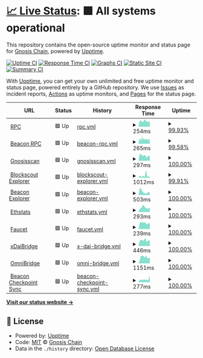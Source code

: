 # [📈 Live Status](https://status.gnosischain.com): <!--live status--> **🟩 All systems operational**

This repository contains the open-source uptime monitor and status page for [Gnosis Chain](https://www.gnosischain.com/), powered by [Upptime](https://github.com/upptime/upptime).

[![Uptime CI](https://github.com/gnosischain/gnosischain-uptime/workflows/Uptime%20CI/badge.svg)](https://github.com/gnosischain/gnosischain-uptime/actions?query=workflow%3A%22Uptime+CI%22)
[![Response Time CI](https://github.com/gnosischain/gnosischain-uptime/workflows/Response%20Time%20CI/badge.svg)](https://github.com/gnosischain/gnosischain-uptime/actions?query=workflow%3A%22Response+Time+CI%22)
[![Graphs CI](https://github.com/gnosischain/gnosischain-uptime/workflows/Graphs%20CI/badge.svg)](https://github.com/gnosischain/gnosischain-uptime/actions?query=workflow%3A%22Graphs+CI%22)
[![Static Site CI](https://github.com/gnosischain/gnosischain-uptime/workflows/Static%20Site%20CI/badge.svg)](https://github.com/gnosischain/gnosischain-uptime/actions?query=workflow%3A%22Static+Site+CI%22)
[![Summary CI](https://github.com/gnosischain/gnosischain-uptime/workflows/Summary%20CI/badge.svg)](https://github.com/gnosischain/gnosischain-uptime/actions?query=workflow%3A%22Summary+CI%22)

With [Upptime](https://upptime.js.org), you can get your own unlimited and free uptime monitor and status page, powered entirely by a GitHub repository. We use [Issues](https://github.com/gnosischain/gnosischain-uptime/issues) as incident reports, [Actions](https://github.com/gnosischain/gnosischain-uptime/actions) as uptime monitors, and [Pages](https://status.gnosischain.com) for the status page.

<!--start: status pages-->
<!-- This summary is generated by Upptime (https://github.com/upptime/upptime) -->
<!-- Do not edit this manually, your changes will be overwritten -->
<!-- prettier-ignore -->
| URL | Status | History | Response Time | Uptime |
| --- | ------ | ------- | ------------- | ------ |
| <img alt="" src="https://icons.duckduckgo.com/ip3/rpc.gnosischain.com.ico" height="13"> [RPC](https://rpc.gnosischain.com/) | 🟩 Up | [rpc.yml](https://github.com/gnosischain/gnosischain-uptime/commits/HEAD/history/rpc.yml) | <details><summary><img alt="Response time graph" src="./graphs/rpc/response-time-week.png" height="20"> 254ms</summary><br><a href="https://status.gnosischain.com/history/rpc"><img alt="Response time 232" src="https://img.shields.io/endpoint?url=https%3A%2F%2Fraw.githubusercontent.com%2Fgnosischain%2Fgnosischain-uptime%2FHEAD%2Fapi%2Frpc%2Fresponse-time.json"></a><br><a href="https://status.gnosischain.com/history/rpc"><img alt="24-hour response time 241" src="https://img.shields.io/endpoint?url=https%3A%2F%2Fraw.githubusercontent.com%2Fgnosischain%2Fgnosischain-uptime%2FHEAD%2Fapi%2Frpc%2Fresponse-time-day.json"></a><br><a href="https://status.gnosischain.com/history/rpc"><img alt="7-day response time 254" src="https://img.shields.io/endpoint?url=https%3A%2F%2Fraw.githubusercontent.com%2Fgnosischain%2Fgnosischain-uptime%2FHEAD%2Fapi%2Frpc%2Fresponse-time-week.json"></a><br><a href="https://status.gnosischain.com/history/rpc"><img alt="30-day response time 239" src="https://img.shields.io/endpoint?url=https%3A%2F%2Fraw.githubusercontent.com%2Fgnosischain%2Fgnosischain-uptime%2FHEAD%2Fapi%2Frpc%2Fresponse-time-month.json"></a><br><a href="https://status.gnosischain.com/history/rpc"><img alt="1-year response time 232" src="https://img.shields.io/endpoint?url=https%3A%2F%2Fraw.githubusercontent.com%2Fgnosischain%2Fgnosischain-uptime%2FHEAD%2Fapi%2Frpc%2Fresponse-time-year.json"></a></details> | <details><summary><a href="https://status.gnosischain.com/history/rpc">99.93%</a></summary><a href="https://status.gnosischain.com/history/rpc"><img alt="All-time uptime 98.73%" src="https://img.shields.io/endpoint?url=https%3A%2F%2Fraw.githubusercontent.com%2Fgnosischain%2Fgnosischain-uptime%2FHEAD%2Fapi%2Frpc%2Fuptime.json"></a><br><a href="https://status.gnosischain.com/history/rpc"><img alt="24-hour uptime 100.00%" src="https://img.shields.io/endpoint?url=https%3A%2F%2Fraw.githubusercontent.com%2Fgnosischain%2Fgnosischain-uptime%2FHEAD%2Fapi%2Frpc%2Fuptime-day.json"></a><br><a href="https://status.gnosischain.com/history/rpc"><img alt="7-day uptime 99.93%" src="https://img.shields.io/endpoint?url=https%3A%2F%2Fraw.githubusercontent.com%2Fgnosischain%2Fgnosischain-uptime%2FHEAD%2Fapi%2Frpc%2Fuptime-week.json"></a><br><a href="https://status.gnosischain.com/history/rpc"><img alt="30-day uptime 99.99%" src="https://img.shields.io/endpoint?url=https%3A%2F%2Fraw.githubusercontent.com%2Fgnosischain%2Fgnosischain-uptime%2FHEAD%2Fapi%2Frpc%2Fuptime-month.json"></a><br><a href="https://status.gnosischain.com/history/rpc"><img alt="1-year uptime 98.73%" src="https://img.shields.io/endpoint?url=https%3A%2F%2Fraw.githubusercontent.com%2Fgnosischain%2Fgnosischain-uptime%2FHEAD%2Fapi%2Frpc%2Fuptime-year.json"></a></details>
| <img alt="" src="https://icons.duckduckgo.com/ip3/rpc-gbc.gnosischain.com.ico" height="13"> [Beacon RPC](https://rpc-gbc.gnosischain.com/eth/v1/beacon/headers) | 🟩 Up | [beacon-rpc.yml](https://github.com/gnosischain/gnosischain-uptime/commits/HEAD/history/beacon-rpc.yml) | <details><summary><img alt="Response time graph" src="./graphs/beacon-rpc/response-time-week.png" height="20"> 265ms</summary><br><a href="https://status.gnosischain.com/history/beacon-rpc"><img alt="Response time 306" src="https://img.shields.io/endpoint?url=https%3A%2F%2Fraw.githubusercontent.com%2Fgnosischain%2Fgnosischain-uptime%2FHEAD%2Fapi%2Fbeacon-rpc%2Fresponse-time.json"></a><br><a href="https://status.gnosischain.com/history/beacon-rpc"><img alt="24-hour response time 269" src="https://img.shields.io/endpoint?url=https%3A%2F%2Fraw.githubusercontent.com%2Fgnosischain%2Fgnosischain-uptime%2FHEAD%2Fapi%2Fbeacon-rpc%2Fresponse-time-day.json"></a><br><a href="https://status.gnosischain.com/history/beacon-rpc"><img alt="7-day response time 265" src="https://img.shields.io/endpoint?url=https%3A%2F%2Fraw.githubusercontent.com%2Fgnosischain%2Fgnosischain-uptime%2FHEAD%2Fapi%2Fbeacon-rpc%2Fresponse-time-week.json"></a><br><a href="https://status.gnosischain.com/history/beacon-rpc"><img alt="30-day response time 262" src="https://img.shields.io/endpoint?url=https%3A%2F%2Fraw.githubusercontent.com%2Fgnosischain%2Fgnosischain-uptime%2FHEAD%2Fapi%2Fbeacon-rpc%2Fresponse-time-month.json"></a><br><a href="https://status.gnosischain.com/history/beacon-rpc"><img alt="1-year response time 306" src="https://img.shields.io/endpoint?url=https%3A%2F%2Fraw.githubusercontent.com%2Fgnosischain%2Fgnosischain-uptime%2FHEAD%2Fapi%2Fbeacon-rpc%2Fresponse-time-year.json"></a></details> | <details><summary><a href="https://status.gnosischain.com/history/beacon-rpc">99.58%</a></summary><a href="https://status.gnosischain.com/history/beacon-rpc"><img alt="All-time uptime 98.70%" src="https://img.shields.io/endpoint?url=https%3A%2F%2Fraw.githubusercontent.com%2Fgnosischain%2Fgnosischain-uptime%2FHEAD%2Fapi%2Fbeacon-rpc%2Fuptime.json"></a><br><a href="https://status.gnosischain.com/history/beacon-rpc"><img alt="24-hour uptime 99.06%" src="https://img.shields.io/endpoint?url=https%3A%2F%2Fraw.githubusercontent.com%2Fgnosischain%2Fgnosischain-uptime%2FHEAD%2Fapi%2Fbeacon-rpc%2Fuptime-day.json"></a><br><a href="https://status.gnosischain.com/history/beacon-rpc"><img alt="7-day uptime 99.58%" src="https://img.shields.io/endpoint?url=https%3A%2F%2Fraw.githubusercontent.com%2Fgnosischain%2Fgnosischain-uptime%2FHEAD%2Fapi%2Fbeacon-rpc%2Fuptime-week.json"></a><br><a href="https://status.gnosischain.com/history/beacon-rpc"><img alt="30-day uptime 99.90%" src="https://img.shields.io/endpoint?url=https%3A%2F%2Fraw.githubusercontent.com%2Fgnosischain%2Fgnosischain-uptime%2FHEAD%2Fapi%2Fbeacon-rpc%2Fuptime-month.json"></a><br><a href="https://status.gnosischain.com/history/beacon-rpc"><img alt="1-year uptime 98.70%" src="https://img.shields.io/endpoint?url=https%3A%2F%2Fraw.githubusercontent.com%2Fgnosischain%2Fgnosischain-uptime%2FHEAD%2Fapi%2Fbeacon-rpc%2Fuptime-year.json"></a></details>
| <img alt="" src="https://icons.duckduckgo.com/ip3/gnosisscan.io.ico" height="13"> [Gnosisscan](https://gnosisscan.io/) | 🟩 Up | [gnosisscan.yml](https://github.com/gnosischain/gnosischain-uptime/commits/HEAD/history/gnosisscan.yml) | <details><summary><img alt="Response time graph" src="./graphs/gnosisscan/response-time-week.png" height="20"> 297ms</summary><br><a href="https://status.gnosischain.com/history/gnosisscan"><img alt="Response time 314" src="https://img.shields.io/endpoint?url=https%3A%2F%2Fraw.githubusercontent.com%2Fgnosischain%2Fgnosischain-uptime%2FHEAD%2Fapi%2Fgnosisscan%2Fresponse-time.json"></a><br><a href="https://status.gnosischain.com/history/gnosisscan"><img alt="24-hour response time 271" src="https://img.shields.io/endpoint?url=https%3A%2F%2Fraw.githubusercontent.com%2Fgnosischain%2Fgnosischain-uptime%2FHEAD%2Fapi%2Fgnosisscan%2Fresponse-time-day.json"></a><br><a href="https://status.gnosischain.com/history/gnosisscan"><img alt="7-day response time 297" src="https://img.shields.io/endpoint?url=https%3A%2F%2Fraw.githubusercontent.com%2Fgnosischain%2Fgnosischain-uptime%2FHEAD%2Fapi%2Fgnosisscan%2Fresponse-time-week.json"></a><br><a href="https://status.gnosischain.com/history/gnosisscan"><img alt="30-day response time 261" src="https://img.shields.io/endpoint?url=https%3A%2F%2Fraw.githubusercontent.com%2Fgnosischain%2Fgnosischain-uptime%2FHEAD%2Fapi%2Fgnosisscan%2Fresponse-time-month.json"></a><br><a href="https://status.gnosischain.com/history/gnosisscan"><img alt="1-year response time 314" src="https://img.shields.io/endpoint?url=https%3A%2F%2Fraw.githubusercontent.com%2Fgnosischain%2Fgnosischain-uptime%2FHEAD%2Fapi%2Fgnosisscan%2Fresponse-time-year.json"></a></details> | <details><summary><a href="https://status.gnosischain.com/history/gnosisscan">100.00%</a></summary><a href="https://status.gnosischain.com/history/gnosisscan"><img alt="All-time uptime 100.00%" src="https://img.shields.io/endpoint?url=https%3A%2F%2Fraw.githubusercontent.com%2Fgnosischain%2Fgnosischain-uptime%2FHEAD%2Fapi%2Fgnosisscan%2Fuptime.json"></a><br><a href="https://status.gnosischain.com/history/gnosisscan"><img alt="24-hour uptime 100.00%" src="https://img.shields.io/endpoint?url=https%3A%2F%2Fraw.githubusercontent.com%2Fgnosischain%2Fgnosischain-uptime%2FHEAD%2Fapi%2Fgnosisscan%2Fuptime-day.json"></a><br><a href="https://status.gnosischain.com/history/gnosisscan"><img alt="7-day uptime 100.00%" src="https://img.shields.io/endpoint?url=https%3A%2F%2Fraw.githubusercontent.com%2Fgnosischain%2Fgnosischain-uptime%2FHEAD%2Fapi%2Fgnosisscan%2Fuptime-week.json"></a><br><a href="https://status.gnosischain.com/history/gnosisscan"><img alt="30-day uptime 100.00%" src="https://img.shields.io/endpoint?url=https%3A%2F%2Fraw.githubusercontent.com%2Fgnosischain%2Fgnosischain-uptime%2FHEAD%2Fapi%2Fgnosisscan%2Fuptime-month.json"></a><br><a href="https://status.gnosischain.com/history/gnosisscan"><img alt="1-year uptime 100.00%" src="https://img.shields.io/endpoint?url=https%3A%2F%2Fraw.githubusercontent.com%2Fgnosischain%2Fgnosischain-uptime%2FHEAD%2Fapi%2Fgnosisscan%2Fuptime-year.json"></a></details>
| <img alt="" src="https://icons.duckduckgo.com/ip3/blockscout.com.ico" height="13"> [Blockscout Explorer](https://blockscout.com/xdai/mainnet) | 🟩 Up | [blockscout-explorer.yml](https://github.com/gnosischain/gnosischain-uptime/commits/HEAD/history/blockscout-explorer.yml) | <details><summary><img alt="Response time graph" src="./graphs/blockscout-explorer/response-time-week.png" height="20"> 1012ms</summary><br><a href="https://status.gnosischain.com/history/blockscout-explorer"><img alt="Response time 652" src="https://img.shields.io/endpoint?url=https%3A%2F%2Fraw.githubusercontent.com%2Fgnosischain%2Fgnosischain-uptime%2FHEAD%2Fapi%2Fblockscout-explorer%2Fresponse-time.json"></a><br><a href="https://status.gnosischain.com/history/blockscout-explorer"><img alt="24-hour response time 564" src="https://img.shields.io/endpoint?url=https%3A%2F%2Fraw.githubusercontent.com%2Fgnosischain%2Fgnosischain-uptime%2FHEAD%2Fapi%2Fblockscout-explorer%2Fresponse-time-day.json"></a><br><a href="https://status.gnosischain.com/history/blockscout-explorer"><img alt="7-day response time 1012" src="https://img.shields.io/endpoint?url=https%3A%2F%2Fraw.githubusercontent.com%2Fgnosischain%2Fgnosischain-uptime%2FHEAD%2Fapi%2Fblockscout-explorer%2Fresponse-time-week.json"></a><br><a href="https://status.gnosischain.com/history/blockscout-explorer"><img alt="30-day response time 678" src="https://img.shields.io/endpoint?url=https%3A%2F%2Fraw.githubusercontent.com%2Fgnosischain%2Fgnosischain-uptime%2FHEAD%2Fapi%2Fblockscout-explorer%2Fresponse-time-month.json"></a><br><a href="https://status.gnosischain.com/history/blockscout-explorer"><img alt="1-year response time 652" src="https://img.shields.io/endpoint?url=https%3A%2F%2Fraw.githubusercontent.com%2Fgnosischain%2Fgnosischain-uptime%2FHEAD%2Fapi%2Fblockscout-explorer%2Fresponse-time-year.json"></a></details> | <details><summary><a href="https://status.gnosischain.com/history/blockscout-explorer">99.91%</a></summary><a href="https://status.gnosischain.com/history/blockscout-explorer"><img alt="All-time uptime 97.62%" src="https://img.shields.io/endpoint?url=https%3A%2F%2Fraw.githubusercontent.com%2Fgnosischain%2Fgnosischain-uptime%2FHEAD%2Fapi%2Fblockscout-explorer%2Fuptime.json"></a><br><a href="https://status.gnosischain.com/history/blockscout-explorer"><img alt="24-hour uptime 100.00%" src="https://img.shields.io/endpoint?url=https%3A%2F%2Fraw.githubusercontent.com%2Fgnosischain%2Fgnosischain-uptime%2FHEAD%2Fapi%2Fblockscout-explorer%2Fuptime-day.json"></a><br><a href="https://status.gnosischain.com/history/blockscout-explorer"><img alt="7-day uptime 99.91%" src="https://img.shields.io/endpoint?url=https%3A%2F%2Fraw.githubusercontent.com%2Fgnosischain%2Fgnosischain-uptime%2FHEAD%2Fapi%2Fblockscout-explorer%2Fuptime-week.json"></a><br><a href="https://status.gnosischain.com/history/blockscout-explorer"><img alt="30-day uptime 99.98%" src="https://img.shields.io/endpoint?url=https%3A%2F%2Fraw.githubusercontent.com%2Fgnosischain%2Fgnosischain-uptime%2FHEAD%2Fapi%2Fblockscout-explorer%2Fuptime-month.json"></a><br><a href="https://status.gnosischain.com/history/blockscout-explorer"><img alt="1-year uptime 97.62%" src="https://img.shields.io/endpoint?url=https%3A%2F%2Fraw.githubusercontent.com%2Fgnosischain%2Fgnosischain-uptime%2FHEAD%2Fapi%2Fblockscout-explorer%2Fuptime-year.json"></a></details>
| <img alt="" src="https://icons.duckduckgo.com/ip3/beacon.gnosischain.com.ico" height="13"> [Beacon Explorer](https://beacon.gnosischain.com/) | 🟩 Up | [beacon-explorer.yml](https://github.com/gnosischain/gnosischain-uptime/commits/HEAD/history/beacon-explorer.yml) | <details><summary><img alt="Response time graph" src="./graphs/beacon-explorer/response-time-week.png" height="20"> 503ms</summary><br><a href="https://status.gnosischain.com/history/beacon-explorer"><img alt="Response time 501" src="https://img.shields.io/endpoint?url=https%3A%2F%2Fraw.githubusercontent.com%2Fgnosischain%2Fgnosischain-uptime%2FHEAD%2Fapi%2Fbeacon-explorer%2Fresponse-time.json"></a><br><a href="https://status.gnosischain.com/history/beacon-explorer"><img alt="24-hour response time 245" src="https://img.shields.io/endpoint?url=https%3A%2F%2Fraw.githubusercontent.com%2Fgnosischain%2Fgnosischain-uptime%2FHEAD%2Fapi%2Fbeacon-explorer%2Fresponse-time-day.json"></a><br><a href="https://status.gnosischain.com/history/beacon-explorer"><img alt="7-day response time 503" src="https://img.shields.io/endpoint?url=https%3A%2F%2Fraw.githubusercontent.com%2Fgnosischain%2Fgnosischain-uptime%2FHEAD%2Fapi%2Fbeacon-explorer%2Fresponse-time-week.json"></a><br><a href="https://status.gnosischain.com/history/beacon-explorer"><img alt="30-day response time 547" src="https://img.shields.io/endpoint?url=https%3A%2F%2Fraw.githubusercontent.com%2Fgnosischain%2Fgnosischain-uptime%2FHEAD%2Fapi%2Fbeacon-explorer%2Fresponse-time-month.json"></a><br><a href="https://status.gnosischain.com/history/beacon-explorer"><img alt="1-year response time 501" src="https://img.shields.io/endpoint?url=https%3A%2F%2Fraw.githubusercontent.com%2Fgnosischain%2Fgnosischain-uptime%2FHEAD%2Fapi%2Fbeacon-explorer%2Fresponse-time-year.json"></a></details> | <details><summary><a href="https://status.gnosischain.com/history/beacon-explorer">100.00%</a></summary><a href="https://status.gnosischain.com/history/beacon-explorer"><img alt="All-time uptime 98.92%" src="https://img.shields.io/endpoint?url=https%3A%2F%2Fraw.githubusercontent.com%2Fgnosischain%2Fgnosischain-uptime%2FHEAD%2Fapi%2Fbeacon-explorer%2Fuptime.json"></a><br><a href="https://status.gnosischain.com/history/beacon-explorer"><img alt="24-hour uptime 100.00%" src="https://img.shields.io/endpoint?url=https%3A%2F%2Fraw.githubusercontent.com%2Fgnosischain%2Fgnosischain-uptime%2FHEAD%2Fapi%2Fbeacon-explorer%2Fuptime-day.json"></a><br><a href="https://status.gnosischain.com/history/beacon-explorer"><img alt="7-day uptime 100.00%" src="https://img.shields.io/endpoint?url=https%3A%2F%2Fraw.githubusercontent.com%2Fgnosischain%2Fgnosischain-uptime%2FHEAD%2Fapi%2Fbeacon-explorer%2Fuptime-week.json"></a><br><a href="https://status.gnosischain.com/history/beacon-explorer"><img alt="30-day uptime 100.00%" src="https://img.shields.io/endpoint?url=https%3A%2F%2Fraw.githubusercontent.com%2Fgnosischain%2Fgnosischain-uptime%2FHEAD%2Fapi%2Fbeacon-explorer%2Fuptime-month.json"></a><br><a href="https://status.gnosischain.com/history/beacon-explorer"><img alt="1-year uptime 98.92%" src="https://img.shields.io/endpoint?url=https%3A%2F%2Fraw.githubusercontent.com%2Fgnosischain%2Fgnosischain-uptime%2FHEAD%2Fapi%2Fbeacon-explorer%2Fuptime-year.json"></a></details>
| <img alt="" src="https://icons.duckduckgo.com/ip3/ethstats.gnosischain.com.ico" height="13"> [Ethstats](https://ethstats.gnosischain.com/) | 🟩 Up | [ethstats.yml](https://github.com/gnosischain/gnosischain-uptime/commits/HEAD/history/ethstats.yml) | <details><summary><img alt="Response time graph" src="./graphs/ethstats/response-time-week.png" height="20"> 293ms</summary><br><a href="https://status.gnosischain.com/history/ethstats"><img alt="Response time 362" src="https://img.shields.io/endpoint?url=https%3A%2F%2Fraw.githubusercontent.com%2Fgnosischain%2Fgnosischain-uptime%2FHEAD%2Fapi%2Fethstats%2Fresponse-time.json"></a><br><a href="https://status.gnosischain.com/history/ethstats"><img alt="24-hour response time 275" src="https://img.shields.io/endpoint?url=https%3A%2F%2Fraw.githubusercontent.com%2Fgnosischain%2Fgnosischain-uptime%2FHEAD%2Fapi%2Fethstats%2Fresponse-time-day.json"></a><br><a href="https://status.gnosischain.com/history/ethstats"><img alt="7-day response time 293" src="https://img.shields.io/endpoint?url=https%3A%2F%2Fraw.githubusercontent.com%2Fgnosischain%2Fgnosischain-uptime%2FHEAD%2Fapi%2Fethstats%2Fresponse-time-week.json"></a><br><a href="https://status.gnosischain.com/history/ethstats"><img alt="30-day response time 358" src="https://img.shields.io/endpoint?url=https%3A%2F%2Fraw.githubusercontent.com%2Fgnosischain%2Fgnosischain-uptime%2FHEAD%2Fapi%2Fethstats%2Fresponse-time-month.json"></a><br><a href="https://status.gnosischain.com/history/ethstats"><img alt="1-year response time 362" src="https://img.shields.io/endpoint?url=https%3A%2F%2Fraw.githubusercontent.com%2Fgnosischain%2Fgnosischain-uptime%2FHEAD%2Fapi%2Fethstats%2Fresponse-time-year.json"></a></details> | <details><summary><a href="https://status.gnosischain.com/history/ethstats">100.00%</a></summary><a href="https://status.gnosischain.com/history/ethstats"><img alt="All-time uptime 99.99%" src="https://img.shields.io/endpoint?url=https%3A%2F%2Fraw.githubusercontent.com%2Fgnosischain%2Fgnosischain-uptime%2FHEAD%2Fapi%2Fethstats%2Fuptime.json"></a><br><a href="https://status.gnosischain.com/history/ethstats"><img alt="24-hour uptime 100.00%" src="https://img.shields.io/endpoint?url=https%3A%2F%2Fraw.githubusercontent.com%2Fgnosischain%2Fgnosischain-uptime%2FHEAD%2Fapi%2Fethstats%2Fuptime-day.json"></a><br><a href="https://status.gnosischain.com/history/ethstats"><img alt="7-day uptime 100.00%" src="https://img.shields.io/endpoint?url=https%3A%2F%2Fraw.githubusercontent.com%2Fgnosischain%2Fgnosischain-uptime%2FHEAD%2Fapi%2Fethstats%2Fuptime-week.json"></a><br><a href="https://status.gnosischain.com/history/ethstats"><img alt="30-day uptime 100.00%" src="https://img.shields.io/endpoint?url=https%3A%2F%2Fraw.githubusercontent.com%2Fgnosischain%2Fgnosischain-uptime%2FHEAD%2Fapi%2Fethstats%2Fuptime-month.json"></a><br><a href="https://status.gnosischain.com/history/ethstats"><img alt="1-year uptime 99.99%" src="https://img.shields.io/endpoint?url=https%3A%2F%2Fraw.githubusercontent.com%2Fgnosischain%2Fgnosischain-uptime%2FHEAD%2Fapi%2Fethstats%2Fuptime-year.json"></a></details>
| <img alt="" src="https://icons.duckduckgo.com/ip3/gnosisfaucet.com.ico" height="13"> [Faucet](https://gnosisfaucet.com/) | 🟩 Up | [faucet.yml](https://github.com/gnosischain/gnosischain-uptime/commits/HEAD/history/faucet.yml) | <details><summary><img alt="Response time graph" src="./graphs/faucet/response-time-week.png" height="20"> 239ms</summary><br><a href="https://status.gnosischain.com/history/faucet"><img alt="Response time 242" src="https://img.shields.io/endpoint?url=https%3A%2F%2Fraw.githubusercontent.com%2Fgnosischain%2Fgnosischain-uptime%2FHEAD%2Fapi%2Ffaucet%2Fresponse-time.json"></a><br><a href="https://status.gnosischain.com/history/faucet"><img alt="24-hour response time 223" src="https://img.shields.io/endpoint?url=https%3A%2F%2Fraw.githubusercontent.com%2Fgnosischain%2Fgnosischain-uptime%2FHEAD%2Fapi%2Ffaucet%2Fresponse-time-day.json"></a><br><a href="https://status.gnosischain.com/history/faucet"><img alt="7-day response time 239" src="https://img.shields.io/endpoint?url=https%3A%2F%2Fraw.githubusercontent.com%2Fgnosischain%2Fgnosischain-uptime%2FHEAD%2Fapi%2Ffaucet%2Fresponse-time-week.json"></a><br><a href="https://status.gnosischain.com/history/faucet"><img alt="30-day response time 245" src="https://img.shields.io/endpoint?url=https%3A%2F%2Fraw.githubusercontent.com%2Fgnosischain%2Fgnosischain-uptime%2FHEAD%2Fapi%2Ffaucet%2Fresponse-time-month.json"></a><br><a href="https://status.gnosischain.com/history/faucet"><img alt="1-year response time 242" src="https://img.shields.io/endpoint?url=https%3A%2F%2Fraw.githubusercontent.com%2Fgnosischain%2Fgnosischain-uptime%2FHEAD%2Fapi%2Ffaucet%2Fresponse-time-year.json"></a></details> | <details><summary><a href="https://status.gnosischain.com/history/faucet">100.00%</a></summary><a href="https://status.gnosischain.com/history/faucet"><img alt="All-time uptime 99.13%" src="https://img.shields.io/endpoint?url=https%3A%2F%2Fraw.githubusercontent.com%2Fgnosischain%2Fgnosischain-uptime%2FHEAD%2Fapi%2Ffaucet%2Fuptime.json"></a><br><a href="https://status.gnosischain.com/history/faucet"><img alt="24-hour uptime 100.00%" src="https://img.shields.io/endpoint?url=https%3A%2F%2Fraw.githubusercontent.com%2Fgnosischain%2Fgnosischain-uptime%2FHEAD%2Fapi%2Ffaucet%2Fuptime-day.json"></a><br><a href="https://status.gnosischain.com/history/faucet"><img alt="7-day uptime 100.00%" src="https://img.shields.io/endpoint?url=https%3A%2F%2Fraw.githubusercontent.com%2Fgnosischain%2Fgnosischain-uptime%2FHEAD%2Fapi%2Ffaucet%2Fuptime-week.json"></a><br><a href="https://status.gnosischain.com/history/faucet"><img alt="30-day uptime 99.41%" src="https://img.shields.io/endpoint?url=https%3A%2F%2Fraw.githubusercontent.com%2Fgnosischain%2Fgnosischain-uptime%2FHEAD%2Fapi%2Ffaucet%2Fuptime-month.json"></a><br><a href="https://status.gnosischain.com/history/faucet"><img alt="1-year uptime 99.13%" src="https://img.shields.io/endpoint?url=https%3A%2F%2Fraw.githubusercontent.com%2Fgnosischain%2Fgnosischain-uptime%2FHEAD%2Fapi%2Ffaucet%2Fuptime-year.json"></a></details>
| <img alt="" src="https://icons.duckduckgo.com/ip3/bridge.gnosischain.com.ico" height="13"> [xDaiBridge](https://bridge.gnosischain.com/) | 🟩 Up | [x-dai-bridge.yml](https://github.com/gnosischain/gnosischain-uptime/commits/HEAD/history/x-dai-bridge.yml) | <details><summary><img alt="Response time graph" src="./graphs/x-dai-bridge/response-time-week.png" height="20"> 446ms</summary><br><a href="https://status.gnosischain.com/history/x-dai-bridge"><img alt="Response time 369" src="https://img.shields.io/endpoint?url=https%3A%2F%2Fraw.githubusercontent.com%2Fgnosischain%2Fgnosischain-uptime%2FHEAD%2Fapi%2Fx-dai-bridge%2Fresponse-time.json"></a><br><a href="https://status.gnosischain.com/history/x-dai-bridge"><img alt="24-hour response time 433" src="https://img.shields.io/endpoint?url=https%3A%2F%2Fraw.githubusercontent.com%2Fgnosischain%2Fgnosischain-uptime%2FHEAD%2Fapi%2Fx-dai-bridge%2Fresponse-time-day.json"></a><br><a href="https://status.gnosischain.com/history/x-dai-bridge"><img alt="7-day response time 446" src="https://img.shields.io/endpoint?url=https%3A%2F%2Fraw.githubusercontent.com%2Fgnosischain%2Fgnosischain-uptime%2FHEAD%2Fapi%2Fx-dai-bridge%2Fresponse-time-week.json"></a><br><a href="https://status.gnosischain.com/history/x-dai-bridge"><img alt="30-day response time 400" src="https://img.shields.io/endpoint?url=https%3A%2F%2Fraw.githubusercontent.com%2Fgnosischain%2Fgnosischain-uptime%2FHEAD%2Fapi%2Fx-dai-bridge%2Fresponse-time-month.json"></a><br><a href="https://status.gnosischain.com/history/x-dai-bridge"><img alt="1-year response time 369" src="https://img.shields.io/endpoint?url=https%3A%2F%2Fraw.githubusercontent.com%2Fgnosischain%2Fgnosischain-uptime%2FHEAD%2Fapi%2Fx-dai-bridge%2Fresponse-time-year.json"></a></details> | <details><summary><a href="https://status.gnosischain.com/history/x-dai-bridge">100.00%</a></summary><a href="https://status.gnosischain.com/history/x-dai-bridge"><img alt="All-time uptime 99.99%" src="https://img.shields.io/endpoint?url=https%3A%2F%2Fraw.githubusercontent.com%2Fgnosischain%2Fgnosischain-uptime%2FHEAD%2Fapi%2Fx-dai-bridge%2Fuptime.json"></a><br><a href="https://status.gnosischain.com/history/x-dai-bridge"><img alt="24-hour uptime 100.00%" src="https://img.shields.io/endpoint?url=https%3A%2F%2Fraw.githubusercontent.com%2Fgnosischain%2Fgnosischain-uptime%2FHEAD%2Fapi%2Fx-dai-bridge%2Fuptime-day.json"></a><br><a href="https://status.gnosischain.com/history/x-dai-bridge"><img alt="7-day uptime 100.00%" src="https://img.shields.io/endpoint?url=https%3A%2F%2Fraw.githubusercontent.com%2Fgnosischain%2Fgnosischain-uptime%2FHEAD%2Fapi%2Fx-dai-bridge%2Fuptime-week.json"></a><br><a href="https://status.gnosischain.com/history/x-dai-bridge"><img alt="30-day uptime 100.00%" src="https://img.shields.io/endpoint?url=https%3A%2F%2Fraw.githubusercontent.com%2Fgnosischain%2Fgnosischain-uptime%2FHEAD%2Fapi%2Fx-dai-bridge%2Fuptime-month.json"></a><br><a href="https://status.gnosischain.com/history/x-dai-bridge"><img alt="1-year uptime 99.99%" src="https://img.shields.io/endpoint?url=https%3A%2F%2Fraw.githubusercontent.com%2Fgnosischain%2Fgnosischain-uptime%2FHEAD%2Fapi%2Fx-dai-bridge%2Fuptime-year.json"></a></details>
| <img alt="" src="https://icons.duckduckgo.com/ip3/omni.gnosischain.com.ico" height="13"> [OmniBridge](https://omni.gnosischain.com/bridge) | 🟩 Up | [omni-bridge.yml](https://github.com/gnosischain/gnosischain-uptime/commits/HEAD/history/omni-bridge.yml) | <details><summary><img alt="Response time graph" src="./graphs/omni-bridge/response-time-week.png" height="20"> 1151ms</summary><br><a href="https://status.gnosischain.com/history/omni-bridge"><img alt="Response time 1006" src="https://img.shields.io/endpoint?url=https%3A%2F%2Fraw.githubusercontent.com%2Fgnosischain%2Fgnosischain-uptime%2FHEAD%2Fapi%2Fomni-bridge%2Fresponse-time.json"></a><br><a href="https://status.gnosischain.com/history/omni-bridge"><img alt="24-hour response time 1033" src="https://img.shields.io/endpoint?url=https%3A%2F%2Fraw.githubusercontent.com%2Fgnosischain%2Fgnosischain-uptime%2FHEAD%2Fapi%2Fomni-bridge%2Fresponse-time-day.json"></a><br><a href="https://status.gnosischain.com/history/omni-bridge"><img alt="7-day response time 1151" src="https://img.shields.io/endpoint?url=https%3A%2F%2Fraw.githubusercontent.com%2Fgnosischain%2Fgnosischain-uptime%2FHEAD%2Fapi%2Fomni-bridge%2Fresponse-time-week.json"></a><br><a href="https://status.gnosischain.com/history/omni-bridge"><img alt="30-day response time 1112" src="https://img.shields.io/endpoint?url=https%3A%2F%2Fraw.githubusercontent.com%2Fgnosischain%2Fgnosischain-uptime%2FHEAD%2Fapi%2Fomni-bridge%2Fresponse-time-month.json"></a><br><a href="https://status.gnosischain.com/history/omni-bridge"><img alt="1-year response time 1006" src="https://img.shields.io/endpoint?url=https%3A%2F%2Fraw.githubusercontent.com%2Fgnosischain%2Fgnosischain-uptime%2FHEAD%2Fapi%2Fomni-bridge%2Fresponse-time-year.json"></a></details> | <details><summary><a href="https://status.gnosischain.com/history/omni-bridge">100.00%</a></summary><a href="https://status.gnosischain.com/history/omni-bridge"><img alt="All-time uptime 94.31%" src="https://img.shields.io/endpoint?url=https%3A%2F%2Fraw.githubusercontent.com%2Fgnosischain%2Fgnosischain-uptime%2FHEAD%2Fapi%2Fomni-bridge%2Fuptime.json"></a><br><a href="https://status.gnosischain.com/history/omni-bridge"><img alt="24-hour uptime 100.00%" src="https://img.shields.io/endpoint?url=https%3A%2F%2Fraw.githubusercontent.com%2Fgnosischain%2Fgnosischain-uptime%2FHEAD%2Fapi%2Fomni-bridge%2Fuptime-day.json"></a><br><a href="https://status.gnosischain.com/history/omni-bridge"><img alt="7-day uptime 100.00%" src="https://img.shields.io/endpoint?url=https%3A%2F%2Fraw.githubusercontent.com%2Fgnosischain%2Fgnosischain-uptime%2FHEAD%2Fapi%2Fomni-bridge%2Fuptime-week.json"></a><br><a href="https://status.gnosischain.com/history/omni-bridge"><img alt="30-day uptime 99.98%" src="https://img.shields.io/endpoint?url=https%3A%2F%2Fraw.githubusercontent.com%2Fgnosischain%2Fgnosischain-uptime%2FHEAD%2Fapi%2Fomni-bridge%2Fuptime-month.json"></a><br><a href="https://status.gnosischain.com/history/omni-bridge"><img alt="1-year uptime 94.31%" src="https://img.shields.io/endpoint?url=https%3A%2F%2Fraw.githubusercontent.com%2Fgnosischain%2Fgnosischain-uptime%2FHEAD%2Fapi%2Fomni-bridge%2Fuptime-year.json"></a></details>
| <img alt="" src="https://icons.duckduckgo.com/ip3/checkpoint.gnosischain.com.ico" height="13"> [Beacon Checkpoint Sync](https://checkpoint.gnosischain.com/) | 🟩 Up | [beacon-checkpoint-sync.yml](https://github.com/gnosischain/gnosischain-uptime/commits/HEAD/history/beacon-checkpoint-sync.yml) | <details><summary><img alt="Response time graph" src="./graphs/beacon-checkpoint-sync/response-time-week.png" height="20"> 277ms</summary><br><a href="https://status.gnosischain.com/history/beacon-checkpoint-sync"><img alt="Response time 318" src="https://img.shields.io/endpoint?url=https%3A%2F%2Fraw.githubusercontent.com%2Fgnosischain%2Fgnosischain-uptime%2FHEAD%2Fapi%2Fbeacon-checkpoint-sync%2Fresponse-time.json"></a><br><a href="https://status.gnosischain.com/history/beacon-checkpoint-sync"><img alt="24-hour response time 611" src="https://img.shields.io/endpoint?url=https%3A%2F%2Fraw.githubusercontent.com%2Fgnosischain%2Fgnosischain-uptime%2FHEAD%2Fapi%2Fbeacon-checkpoint-sync%2Fresponse-time-day.json"></a><br><a href="https://status.gnosischain.com/history/beacon-checkpoint-sync"><img alt="7-day response time 277" src="https://img.shields.io/endpoint?url=https%3A%2F%2Fraw.githubusercontent.com%2Fgnosischain%2Fgnosischain-uptime%2FHEAD%2Fapi%2Fbeacon-checkpoint-sync%2Fresponse-time-week.json"></a><br><a href="https://status.gnosischain.com/history/beacon-checkpoint-sync"><img alt="30-day response time 296" src="https://img.shields.io/endpoint?url=https%3A%2F%2Fraw.githubusercontent.com%2Fgnosischain%2Fgnosischain-uptime%2FHEAD%2Fapi%2Fbeacon-checkpoint-sync%2Fresponse-time-month.json"></a><br><a href="https://status.gnosischain.com/history/beacon-checkpoint-sync"><img alt="1-year response time 318" src="https://img.shields.io/endpoint?url=https%3A%2F%2Fraw.githubusercontent.com%2Fgnosischain%2Fgnosischain-uptime%2FHEAD%2Fapi%2Fbeacon-checkpoint-sync%2Fresponse-time-year.json"></a></details> | <details><summary><a href="https://status.gnosischain.com/history/beacon-checkpoint-sync">100.00%</a></summary><a href="https://status.gnosischain.com/history/beacon-checkpoint-sync"><img alt="All-time uptime 100.00%" src="https://img.shields.io/endpoint?url=https%3A%2F%2Fraw.githubusercontent.com%2Fgnosischain%2Fgnosischain-uptime%2FHEAD%2Fapi%2Fbeacon-checkpoint-sync%2Fuptime.json"></a><br><a href="https://status.gnosischain.com/history/beacon-checkpoint-sync"><img alt="24-hour uptime 100.00%" src="https://img.shields.io/endpoint?url=https%3A%2F%2Fraw.githubusercontent.com%2Fgnosischain%2Fgnosischain-uptime%2FHEAD%2Fapi%2Fbeacon-checkpoint-sync%2Fuptime-day.json"></a><br><a href="https://status.gnosischain.com/history/beacon-checkpoint-sync"><img alt="7-day uptime 100.00%" src="https://img.shields.io/endpoint?url=https%3A%2F%2Fraw.githubusercontent.com%2Fgnosischain%2Fgnosischain-uptime%2FHEAD%2Fapi%2Fbeacon-checkpoint-sync%2Fuptime-week.json"></a><br><a href="https://status.gnosischain.com/history/beacon-checkpoint-sync"><img alt="30-day uptime 100.00%" src="https://img.shields.io/endpoint?url=https%3A%2F%2Fraw.githubusercontent.com%2Fgnosischain%2Fgnosischain-uptime%2FHEAD%2Fapi%2Fbeacon-checkpoint-sync%2Fuptime-month.json"></a><br><a href="https://status.gnosischain.com/history/beacon-checkpoint-sync"><img alt="1-year uptime 100.00%" src="https://img.shields.io/endpoint?url=https%3A%2F%2Fraw.githubusercontent.com%2Fgnosischain%2Fgnosischain-uptime%2FHEAD%2Fapi%2Fbeacon-checkpoint-sync%2Fuptime-year.json"></a></details>

<!--end: status pages-->

[**Visit our status website →**](https://status.gnosischain.com)

## 📄 License

- Powered by: [Upptime](https://github.com/upptime/upptime)
- Code: [MIT](./LICENSE) © [Gnosis Chain](https://www.gnosischain.com/)
- Data in the `./history` directory: [Open Database License](https://opendatacommons.org/licenses/odbl/1-0/)
